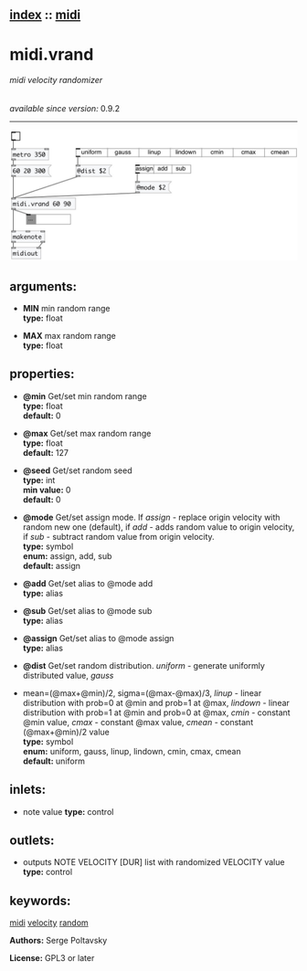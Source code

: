 [index](index.html) :: [midi](category_midi.html)
---

# midi.vrand

###### midi velocity randomizer

*available since version:* 0.9.2

---




[![example](../examples/img/midi.vrand.jpg)](../examples/pd/midi.vrand.pd)



## arguments:

* **MIN**
min random range<br>
__type:__ float<br>

* **MAX**
max random range<br>
__type:__ float<br>





## properties:

* **@min** 
Get/set min random range<br>
__type:__ float<br>
__default:__ 0<br>

* **@max** 
Get/set max random range<br>
__type:__ float<br>
__default:__ 127<br>

* **@seed** 
Get/set random seed<br>
__type:__ int<br>
__min value:__ 0<br>
__default:__ 0<br>

* **@mode** 
Get/set assign mode. If *assign* - replace origin velocity with random new one
(default), if *add* - adds random value to origin velocity, if *sub* - subtract
random value from origin velocity.<br>
__type:__ symbol<br>
__enum:__ assign, add, sub<br>
__default:__ assign<br>

* **@add** 
Get/set alias to @mode add<br>
__type:__ alias<br>

* **@sub** 
Get/set alias to @mode sub<br>
__type:__ alias<br>

* **@assign** 
Get/set alias to @mode assign<br>
__type:__ alias<br>

* **@dist** 
Get/set random distribution. *uniform* - generate uniformly distributed value, *gauss*
- mean=(@max+@min)/2, sigma=(@max-@max)/3, *linup* - linear distribution with
prob=0 at @min and prob=1 at @max, *lindown* - linear distribution with prob=1
at @min and prob=0 at @max, *cmin* - constant @min value, *cmax* - constant
@max value, *cmean* - constant (@max+@min)/2 value<br>
__type:__ symbol<br>
__enum:__ uniform, gauss, linup, lindown, cmin, cmax, cmean<br>
__default:__ uniform<br>



## inlets:

* note value 
__type:__ control<br>



## outlets:

* outputs NOTE VELOCITY [DUR] list with randomized VELOCITY value
__type:__ control<br>



## keywords:

[midi](keywords/midi.html)
[velocity](keywords/velocity.html)
[random](keywords/random.html)






**Authors:** Serge Poltavsky




**License:** GPL3 or later





